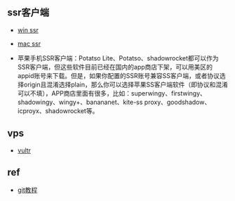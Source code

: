 ## ssr客户端

+ [win ssr](https://github.com/shadowsocksr-backup/shadowsocksr-csharp/releases)

+ [mac ssr](https://github.com/shadowsocksr-backup/ShadowsocksX-NG/releases)

+ 苹果手机SSR客户端：Potatso Lite、Potatso、shadowrocket都可以作为SSR客户端，但这些软件目前已经在国内的app商店下架，可以用美区的appid账号来下载。但是，如果你配置的SSR账号兼容SS客户端，或者协议选择origin且混淆选择plain，那么你可以选择苹果SS客户端软件（即协议和混淆可以不填），APP商店里面有很多，比如：superwingy、firstwingy、shadowingy、wingy+、banananet、kite-ss proxy、goodshadow、icproyx、shadowrocket等。

## vps
+ [vultr](https://www.vultr.com/)

## ref
+ [git教程](https://github.com/getlantern/forum/issues/5620)